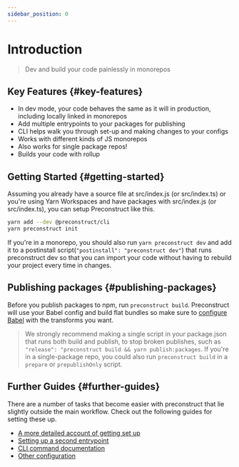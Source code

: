 ```yaml
---
sidebar_position: 0
---
```


# Introduction

> Dev and build your code painlessly in monorepos

## Key Features {#key-features}

- In dev mode, your code behaves the same as it will in production, including locally linked in monorepos
- Add multiple entrypoints to your packages for publishing
- CLI helps walk you through set-up and making changes to your configs
- Works with different kinds of JS monorepos
- Also works for single package repos!
- Builds your code with rollup

## Getting Started {#getting-started}

Assuming you already have a source file at src/index.js (or src/index.ts) or you're using Yarn Workspaces and have packages with src/index.js (or src/index.ts), you can setup Preconstruct like this.

```bash
yarn add --dev @preconstruct/cli
yarn preconstruct init
```

If you're in a monorepo, you should also run `yarn preconstruct dev` and add it to a postinstall script(`"postinstall": "preconstruct dev"`) that runs preconstruct dev so that you can import your code without having to rebuild your project every time in changes.

## Publishing packages {#publishing-packages}

Before you publish packages to npm, run `preconstruct build`. Preconstruct will use your Babel config and build flat bundles so make sure to [configure Babel](/guides/configuring-babel) with the transforms you want.

> We strongly recommend making a single script in your package.json that runs both build and publish, to stop broken publishes, such as `"release": "preconstruct build && yarn publish:packages`. If you're in a single-package repo, you could also run `preconstruct build` in a `prepare` or `prepublishOnly` script.

## Further Guides {#further-guides}

There are a number of tasks that become easier with preconstruct that lie slightly outside the main workflow. Check out the following guides for setting these up.

- [A more detailed account of getting set up](/tutorials)
- [Setting up a second entrypoint](/guides/adding-a-second-entrypoint)
- [CLI command documentation](/commands)
- [Other configuration](/configuration)
